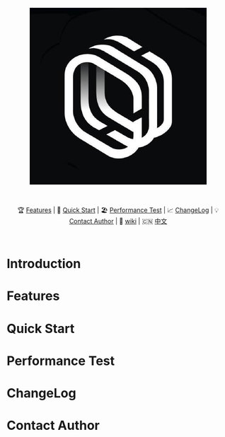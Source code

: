 
<div align="center">

![](https://github.com/cypherium/ContractExample/raw/master/logo.jpeg)

<br/>

🏆 [Features](#features) | 🚀 [Quick Start](#quick-start) | 🏖 [Performance Test](#performance-test) | 📈 [ChangeLog](#changelog) | 💡 [Contact Author](#contact-author) | 📖 [wiki](https://github.com/cypherium/ContractExample/wiki/Cypherium-Java-smart-contract-programming-guide) | 🇨🇳 [中文](https://github.com/cypherium/ContractExample/blob/master/README_zh.md) 


</div><br>

# Introduction
# Features
# Quick Start
# Performance Test
# ChangeLog
# Contact Author
